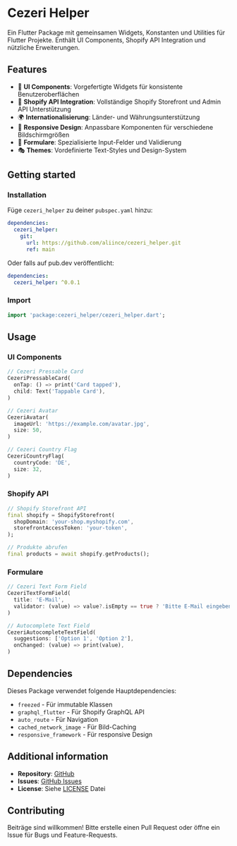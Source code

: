 # Cezeri Helper

Ein Flutter Package mit gemeinsamen Widgets, Konstanten und Utilities für Flutter Projekte. Enthält UI Components, Shopify API Integration und nützliche Erweiterungen.

## Features

- 🎨 **UI Components**: Vorgefertigte Widgets für konsistente Benutzeroberflächen
- 🛒 **Shopify API Integration**: Vollständige Shopify Storefront und Admin API Unterstützung
- 🌍 **Internationalisierung**: Länder- und Währungsunterstützung
- 📱 **Responsive Design**: Anpassbare Komponenten für verschiedene Bildschirmgrößen
- 🎯 **Formulare**: Spezialisierte Input-Felder und Validierung
- 🎭 **Themes**: Vordefinierte Text-Styles und Design-System

## Getting started

### Installation

Füge `cezeri_helper` zu deiner `pubspec.yaml` hinzu:

```yaml
dependencies:
  cezeri_helper:
    git:
      url: https://github.com/aliince/cezeri_helper.git
      ref: main
```

Oder falls auf pub.dev veröffentlicht:

```yaml
dependencies:
  cezeri_helper: ^0.0.1
```

### Import

```dart
import 'package:cezeri_helper/cezeri_helper.dart';
```

## Usage

### UI Components

```dart
// Cezeri Pressable Card
CezeriPressableCard(
  onTap: () => print('Card tapped'),
  child: Text('Tappable Card'),
)

// Cezeri Avatar
CezeriAvatar(
  imageUrl: 'https://example.com/avatar.jpg',
  size: 50,
)

// Cezeri Country Flag
CezeriCountryFlag(
  countryCode: 'DE',
  size: 32,
)
```

### Shopify API

```dart
// Shopify Storefront API
final shopify = ShopifyStorefront(
  shopDomain: 'your-shop.myshopify.com',
  storefrontAccessToken: 'your-token',
);

// Produkte abrufen
final products = await shopify.getProducts();
```

### Formulare

```dart
// Cezeri Text Form Field
CezeriTextFormField(
  title: 'E-Mail',
  validator: (value) => value?.isEmpty == true ? 'Bitte E-Mail eingeben' : null,
)

// Autocomplete Text Field
CezeriAutocompleteTextField(
  suggestions: ['Option 1', 'Option 2'],
  onChanged: (value) => print(value),
)
```

## Dependencies

Dieses Package verwendet folgende Hauptdependencies:

- `freezed` - Für immutable Klassen
- `graphql_flutter` - Für Shopify GraphQL API
- `auto_route` - Für Navigation
- `cached_network_image` - Für Bild-Caching
- `responsive_framework` - Für responsive Design

## Additional information

- **Repository**: [GitHub](https://github.com/aliince/cezeri_helper)
- **Issues**: [GitHub Issues](https://github.com/aliince/cezeri_helper/issues)
- **License**: Siehe [LICENSE](LICENSE) Datei

## Contributing

Beiträge sind willkommen! Bitte erstelle einen Pull Request oder öffne ein Issue für Bugs und Feature-Requests.
